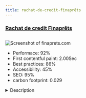 ```yaml
---
title: rachat-de-credit-finaprêts
---
```


<div style="height: 3rem">
  <a href="https://www.finaprets.com/"><h3>Rachat de credit Finaprêts</h3></a>
</div>
<img loading="lazy" src="/images/thumbs/finaprets.com.jpg" alt="Screenshot of finaprets.com" />
<ul>
  <li>Performace: 92%</li>
  <li>
    First contentful paint:
    2.00Sec
  </li>
  <li>Best practices: 86%</li>
  <li>Accessibility: 45%</li>
  <li>SEO: 95%</li>
  <li>carbon footprint: 0.029</li>
</ul>
<details>
  <summary>Description</summary>
  <p>Finaprêts is a real estate broker or banking intermediation in Saint-Quentin in France. Its mission is to inform and connect borrowers and banks. Finaprêts works with the biggest french banksEver since then, Finaprêts has chosen the CMS Joolma for its quality, its extensions, its plugings. Thanks to Joomla, the website Finaprêts allows to implementation apply for credit.</p>
</details>


